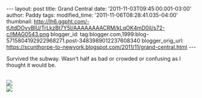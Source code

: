 \-\-- layout: post title: Grand Central date:
\'2011-11-03T09:45:00.001-03:00\' author: Paddy tags: modified\_time:
\'2011-11-06T08:28:41.035-04:00\' thumbnail:
http://lh6.ggpht.com/-tUtdDOvyBIU/TrLkzBt7Y5I/AAAAAAAACRM/kLqOK4mD0iI/s72-c/IMAG0543.png
blogger\_id:
tag:blogger.com,1999:blog-5715804192922968271.post-3483989012237608340
blogger\_orig\_url:
https://scunthorpe-to-newyork.blogspot.com/2011/11/grand-central.html
\-\--

<div>

Survived the subway. Wasn\'t half as bad or crowded or confusing as I
thought it would be.

\
![](http://lh6.ggpht.com/-tUtdDOvyBIU/TrLkzBt7Y5I/AAAAAAAACRM/kLqOK4mD0iI/IMAG0543.png)\
![](http://lh5.ggpht.com/-1mSl0McsNaM/TrLk9DP2acI/AAAAAAAACRU/1H6rHke_rjw/IMAG0539.png)

</div>
